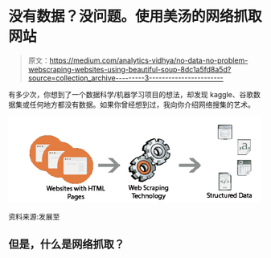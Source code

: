 # 没有数据？没问题。使用美汤的网络抓取网站

> 原文：<https://medium.com/analytics-vidhya/no-data-no-problem-webscraping-websites-using-beautiful-soup-8dc1a5fd8a5d?source=collection_archive---------3----------------------->

有多少次，你想到了一个数据科学/机器学习项目的想法，却发现 kaggle、谷歌数据集或任何地方都没有数据。如果你曾经想到过，我向你介绍网络搜集的艺术。

![](img/37f49f6c0dc2af084d0a2dbb0a3c0c0a.png)

资料来源:发展至

## 但是，什么是网络抓取？